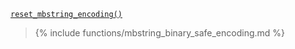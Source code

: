<p><code><a href="https://developer.wordpress.org/reference/functions/reset_mbstring_encoding/">reset_mbstring_encoding()</a></code></p>

<blockquote>

{% include functions/mbstring_binary_safe_encoding.md %}

</blockquote>
